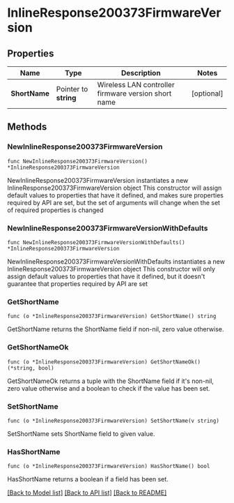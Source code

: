 # InlineResponse200373FirmwareVersion

## Properties

Name | Type | Description | Notes
------------ | ------------- | ------------- | -------------
**ShortName** | Pointer to **string** | Wireless LAN controller firmware version short name | [optional] 

## Methods

### NewInlineResponse200373FirmwareVersion

`func NewInlineResponse200373FirmwareVersion() *InlineResponse200373FirmwareVersion`

NewInlineResponse200373FirmwareVersion instantiates a new InlineResponse200373FirmwareVersion object
This constructor will assign default values to properties that have it defined,
and makes sure properties required by API are set, but the set of arguments
will change when the set of required properties is changed

### NewInlineResponse200373FirmwareVersionWithDefaults

`func NewInlineResponse200373FirmwareVersionWithDefaults() *InlineResponse200373FirmwareVersion`

NewInlineResponse200373FirmwareVersionWithDefaults instantiates a new InlineResponse200373FirmwareVersion object
This constructor will only assign default values to properties that have it defined,
but it doesn't guarantee that properties required by API are set

### GetShortName

`func (o *InlineResponse200373FirmwareVersion) GetShortName() string`

GetShortName returns the ShortName field if non-nil, zero value otherwise.

### GetShortNameOk

`func (o *InlineResponse200373FirmwareVersion) GetShortNameOk() (*string, bool)`

GetShortNameOk returns a tuple with the ShortName field if it's non-nil, zero value otherwise
and a boolean to check if the value has been set.

### SetShortName

`func (o *InlineResponse200373FirmwareVersion) SetShortName(v string)`

SetShortName sets ShortName field to given value.

### HasShortName

`func (o *InlineResponse200373FirmwareVersion) HasShortName() bool`

HasShortName returns a boolean if a field has been set.


[[Back to Model list]](../README.md#documentation-for-models) [[Back to API list]](../README.md#documentation-for-api-endpoints) [[Back to README]](../README.md)


